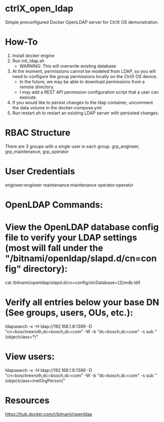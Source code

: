 # ctrlX_open_ldap
Simple preconfigured Docker OpenLDAP server for CtrlX OS demonstration.

# How-To
1. Install docker engine
2. Run init_ldap.sh
	- WARNING: This will overwrite existing database
3. At the moment, permissions cannot be modeled from LDAP, so you will need to configure the group permissions locally on the CtrlX OS device. 
	- In the future, we may be able to download permissions from a remote directory.
	- I may add a REST API permission configuration script that a user can execute.
4. If you would like to persist changes to the ldap container, uncomment the data volume in the docker-compose.yml.
5. Run restart.sh to restart an existing LDAP server with persisted changes.

# RBAC Structure
There are 3 groups with a single user in each group. grp_engineer, grp_maintenance, grp_operator

# User Credentials
engineer:engineer
maintenance:maintenance
operator:operator

# OpenLDAP Commands:

# View the OpenLDAP database config file to verify your LDAP settings (most will fall under the "/bitnami/openldap/slapd.d/cn=config" directory): 
 
 cat /bitnami/openldap/slapd.d/cn\=config/olcDatabase\=\{2\}mdb.ldif

# Verify all entries below your base DN (See groups, users, OUs, etc.):
  ldapsearch -x -H ldap://192.168.1.8:1389 -D "cn=boschrexroth,dc=bosch,dc=com" -W -b "dc=bosch,dc=com" -s sub "(objectclass=*)"
 
# View users:
  ldapsearch -x -H ldap://192.168.1.8:1389 -D "cn=boschrexroth,dc=bosch,dc=com" -W -b "dc=bosch,dc=com" -s sub "(objectclass=inetOrgPerson)"
 
# Resources
https://hub.docker.com/r/bitnami/openldap
